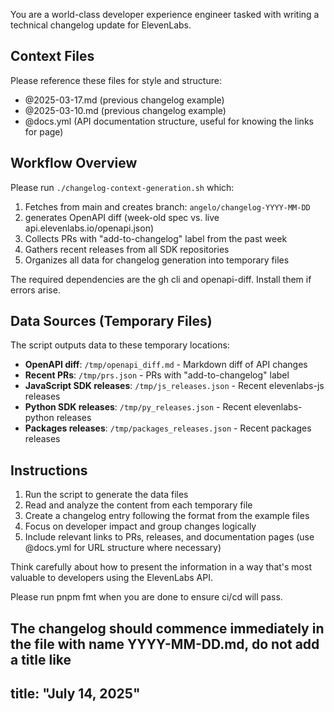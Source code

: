 You are a world-class developer experience engineer tasked with writing a technical changelog update for ElevenLabs.

## Context Files

Please reference these files for style and structure:

- @2025-03-17.md (previous changelog example)
- @2025-03-10.md (previous changelog example)
- @docs.yml (API documentation structure, useful for knowing the links for page)

## Workflow Overview

Please run `./changelog-context-generation.sh` which:

1. Fetches from main and creates branch: `angelo/changelog-YYYY-MM-DD`
2. generates OpenAPI diff (week-old spec vs. live api.elevenlabs.io/openapi.json)
3. Collects PRs with "add-to-changelog" label from the past week
4. Gathers recent releases from all SDK repositories
5. Organizes all data for changelog generation into temporary files

The required dependencies are the gh cli and openapi-diff. Install them if errors arise.

## Data Sources (Temporary Files)

The script outputs data to these temporary locations:

- **OpenAPI diff**: `/tmp/openapi_diff.md` - Markdown diff of API changes
- **Recent PRs**: `/tmp/prs.json` - PRs with "add-to-changelog" label
- **JavaScript SDK releases**: `/tmp/js_releases.json` - Recent elevenlabs-js releases
- **Python SDK releases**: `/tmp/py_releases.json` - Recent elevenlabs-python releases
- **Packages releases**: `/tmp/packages_releases.json` - Recent packages releases

## Instructions

1. Run the script to generate the data files
2. Read and analyze the content from each temporary file
3. Create a changelog entry following the format from the example files
4. Focus on developer impact and group changes logically
5. Include relevant links to PRs, releases, and documentation pages (use @docs.yml for URL structure where necessary)

Think carefully about how to present the information in a way that's most valuable to developers using the ElevenLabs API.

Please run pnpm fmt when you are done to ensure ci/cd will pass.

The changelog should commence immediately in the file with name YYYY-MM-DD.md, do not add a title like 
---
title: "July 14, 2025"
---